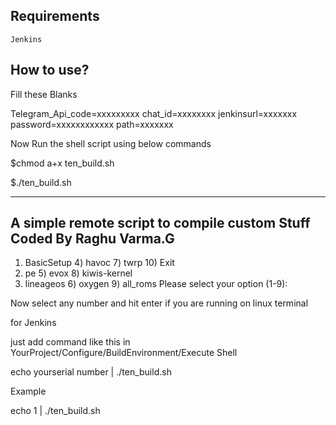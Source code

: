 ## Requirements
    Jenkins

## How to use?

   Fill these Blanks
   
   Telegram_Api_code=xxxxxxxxx
   chat_id=xxxxxxxx
   jenkinsurl=xxxxxxx
   password=xxxxxxxxxxxx
   path=xxxxxxx
   
   Now Run the shell script using below commands
   
   $chmod a+x ten_build.sh
   
   $./ten_build.sh    
   
   ------------------------------------------------
   A simple remote script to compile custom Stuff
   Coded By Raghu Varma.G 
   ------------------------------------------------
   1) BasicSetup	   4) havoc	     7) twrp	      10) Exit
   2) pe		   5) evox	     8) kiwis-kernel
   3) lineageos	   6) oxygen	     9) all_roms
   Please select your option (1-9):
   
   Now select any number and hit enter if you are running on linux terminal


   for Jenkins
   
   just add command like this in  YourProject/Configure/BuildEnvironment/Execute Shell
   
   echo yourserial number | ./ten_build.sh
   
   Example 
   
   echo 1 | ./ten_build.sh
   
   
   
   
   
   
    

